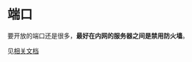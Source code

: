端口
=================================================================================
要开放的端口还是很多，**最好在内网的服务器之间是禁用防火墙**。

见[相关文档](https://www.cloudera.com/documentation/enterprise/latest/topics/cm_ig_ports.html)
